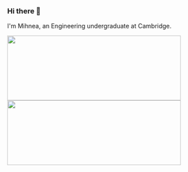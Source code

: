 ### Hi there 👋
I'm Mihnea, an Engineering undergraduate at Cambridge.

<a href="https://github.com/thmihnea">
  <img align="center" width="400" height="150" src="https://github-readme-stats.vercel.app/api?username=thmihnea&show_icons=true&theme=material-palenight" />
</a>
<a href="https://github.com/thmihnea">
  <img align="center" width="400" height="150" src="https://github-readme-stats.vercel.app/api/top-langs/?username=thmihnea&layout=compact&theme=material-palenight" />
</a>
<!--
**thmihnea/thmihnea** is a ✨ _special_ ✨ repository because its `README.md` (this file) appears on your GitHub profile.

